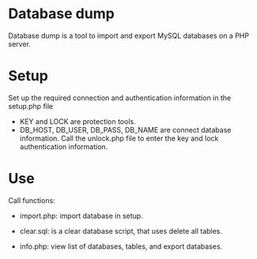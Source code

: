 # Database dump

Database dump is a tool to import and export MySQL databases on a PHP server.

# Setup

Set up the required connection and authentication information in the setup.php file
- KEY and LOCK are protection tools.
- DB_HOST, DB_USER, DB_PASS, DB_NAME are connect database information. 
Call the unlock.php file to enter the key and lock authentication information.

# Use

Call functions:
- import.php: import database in setup.
+ clear.sql: is a clear database script, that uses delete all tables.
- info.php: view list of databases, tables, and export databases.
